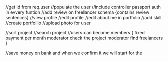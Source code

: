 //get id from req.user
//populate the user
//include  controller passport auth in evvery funtion
//add review on freelancer schema {contains review sentences}
//view profile
//edit profile
//edit about me in portfolio
//add skill
//create portfoilio
//upload photo for user


//sort project
//search project
//users can become members
{
        fixed payment per month
        moderator check the project
        moderator find freelancers
}

//save money on bank and when we confirm it we will start for the 
